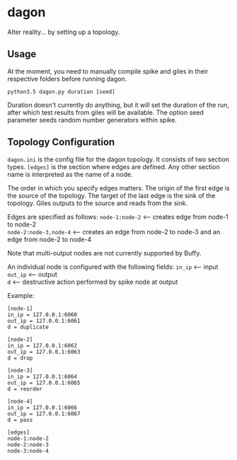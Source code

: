 # dagon

Alter reality... by setting up a topology. 

## Usage

At the moment, you need to manually compile spike and giles in their
respective folders before running dagon.

```python3.5 dagon.py duration [seed]```

Duration doesn't currently do anything, but it will set the duration of the run, 
after which test results from giles will be available. The option seed parameter
seeds random number generators within spike.

## Topology Configuration

```dagon.ini``` is the config file for the dagon topology. It consists of two
section types. ```[edges]``` is the section where edges are defined. Any other
section name is interpreted as the name of a node.

The order in which you specify edges matters. The origin of the first edge
is the source of the topology. The target of the last edge is the sink of
the topology. Giles outputs to the source and reads from the sink.  

Edges are specified as follows:
```node-1:node-2``` <-- creates edge from node-1 to node-2  
```node-2:node-3,node-4``` <-- creates an edge from node-2 to node-3 and an edge from node-2 to node-4  

Note that multi-output nodes are not currently supported by Buffy.

An individual node is configured with the following fields:
```in_ip``` <-- input  
```out_ip``` <-- output  
```d``` <-- destructive action performed by spike node at output  

Example:

```
[node-1]
in_ip = 127.0.0.1:6060
out_ip = 127.0.0.1:6061
d = duplicate

[node-2]
in_ip = 127.0.0.1:6062
out_ip = 127.0.0.1:6063
d = drop

[node-3]
in_ip = 127.0.0.1:6064
out_ip = 127.0.0.1:6065
d = reorder

[node-4]
in_ip = 127.0.0.1:6066
out_ip = 127.0.0.1:6067
d = pass

[edges]
node-1:node-2
node-2:node-3
node-3:node-4
```
